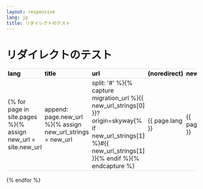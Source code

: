 ```yaml
---
layout: responsive
lang: jp
title: リダイレクトのテスト
---
```


# リダイレクトのテスト

| lang | title | url | (noredirect) | new_url |
|:-----|:------|:----|:-------------|:--------|
{% for page in site.pages %}{% assign new_url = site.new_url | append: page.new_url %}{% assign new_url_strings = new_url | split: '#' %}{% capture migration_url %}{{ new_url_strings[0] }}?origin=skyway{% if new_url_strings[1] %}#{{ new_url_strings[1] }}{% endif %}{% endcapture %}| {{ page.lang }} | {{ page.title }} | [{{ page.url }}]({{ page.url | prepend: '.' }}) | [click]({{ page.url | prepend: '.' | append: '?noredirect' }}) | [{{ page.new_url }}]({{ migration_url }}) |
{% endfor %}

<style>
table {
}
th {
    color: #000;
    font-weight: bold;
}
th, td {
    border-collapse: collapse;
    border-top: 1px solid #ddd;
    border-bottom: 1px solid #ddd;
    padding: 2px 4px;
}
</style>